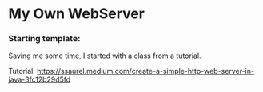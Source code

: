 # My Own WebServer

### Starting template:

Saving me some time, I started with a class from a tutorial. 

Tutorial:
https://ssaurel.medium.com/create-a-simple-http-web-server-in-java-3fc12b29d5fd
